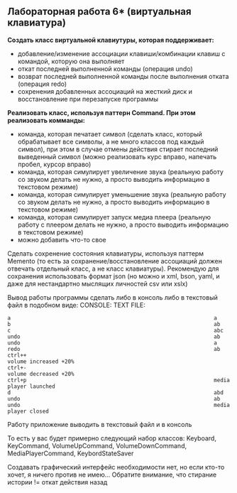 ## Лабораторная работа 6\* (виртуальная клавиатура)

**Создать класс виртуальной клавиутуры, которая поддерживает:**

- добавление/изменение ассоциации клавиши/комбинации клавиш с командой, которую она выполняет
- откат последней выполненной команды (операция undo)
- возврат последней выполненной команды после выполнения отката (операция redo)
- сохренения добавленных ассоциаций на жесткий диск и восстановление при перезапуске программы

**Реализовать класс, используя паттерн Command. При этом реализовать комманды:**

- команда, которая печатает символ (сделать класс, который обрабатывает все символы, а не много классов под каждый символ), при этом в случае отмены действия стирает последний выведенный символ
  (можно реализовать курс вправо, напечать пробел, курсор вправо)
- команда, которая симулирует увеличение звука (реальную работу со звуком делать не нужно, а просто выводить информацию в текстовом режиме)
- команда, которая симулирует уменьшение звука (реальную работу со звуком делать не нужно, а просто выводить информацию в текстовом режиме)
- команда, которая симулирует запуск медиа плеера (реальную работу с плеером делать не нужно, а просто выводить информацию в текстовом режиме)
- можно добавить что-то свое

Сделать сохренение состояния клавиатуры, используя паттерм Memento (то есть за сохранение/восстановление ассоциаций должен отвечать отдельный класс, а не класс клавиатуры).
Рекомендую для сохранения использовать формат json (но можно и xml, bson, yaml, и даже для нестандартно мыслящих личностей csv или xslx)

Вывод работы программы сделать либо в консоль либо в текстовый файл в подобном виде:
CONSOLE: TEXT FILE:

```
a                                                                a
b                                                                ab
c                                                                abc
undo                                                             ab
undo                                                             a
redo                                                             ab
ctrl++                                                           volume increased +20%
ctrl+-                                                           volume decreased +20%
ctrl+p                                                           media player launched
d                                                                abd
undo                                                             ab
undo                                                             media player closed
```

Работу приложение выводить в текстовый файл и в консоль

То есть у вас будет примерно следующий набор классов:
Keyboard, KeyCommand, VolumeUpCommand, VolumeDownCommand, MediaPlayerCommand, KeybordStateSaver

Создавать графический интерфейс необходимости нет, но если кто-то хочет, я ничего против не имею...
Обратите внимание, что стирание истории != откат действия назад
